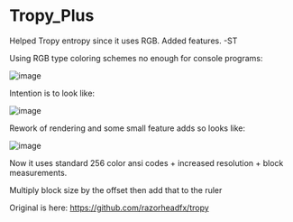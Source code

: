 # Tropy_Plus
Helped Tropy entropy since it uses RGB. Added features. -ST

Using RGB type coloring schemes no enough for console programs:

![image](https://github.com/STashakkori/Better_Tropy/assets/4257899/28936b73-8f93-4c02-9fe1-31e51b0e42a5)

Intention is to look like:

![image](https://github.com/STashakkori/Better_Tropy/assets/4257899/5a1558ac-f0f5-42ed-b262-08ed3bb66d52)

Rework of rendering and some small feature adds so looks like:

![image](https://github.com/STashakkori/Better_Tropy/assets/4257899/931784b6-fa65-40bc-928f-7007f031d63e)

Now it uses standard 256 color ansi codes + increased resolution + block measurements.

Multiply block size by the offset then add that to the ruler

Original is here: https://github.com/razorheadfx/tropy
